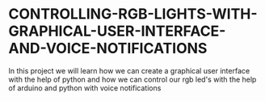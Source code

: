# CONTROLLING-RGB-LIGHTS-WITH-GRAPHICAL-USER-INTERFACE-AND-VOICE-NOTIFICATIONS
In this project we will learn how we can create a graphical user interface with the help of python and how we can control our rgb led's with the help of arduino and python with voice notifications  
